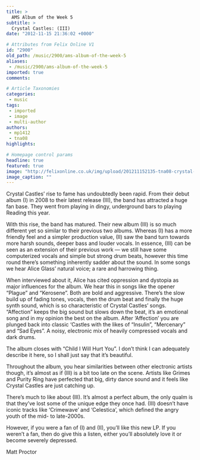 ```yaml
---
title: >
  AMS Album of the Week 5
subtitle: >
  Crystal Castles: (III)
date: "2012-11-15 21:36:02 +0000"

# Attributes from Felix Online V1
id: "2900"
old_path: /music/2900/ams-album-of-the-week-5
aliases:
 - /music/2900/ams-album-of-the-week-5
imported: true
comments:

# Article Taxonomies
categories:
 - music
tags:
 - imported
 - image
 - multi-author
authors:
 - mp1412
 - tna08
highlights:

# Homepage control params
headline: true
featured: true
image: "http://felixonline.co.uk/img/upload/201211152135-tna08-crystal-castles-iii.jpg"
image_caption: ""
---
```


Crystal Castles’ rise to fame has undoubtedly been rapid. From their debut album (I) in 2008 to their latest release (III), the band has attracted a huge fan base. They went from playing in dingy, underground bars to playing Reading this year.

With this rise, the band has matured. Their new album (III) is so much different yet so similar to their previous two albums. Whereas (I) has a more friendly feel and a simpler production value, (II) saw the band turn towards more harsh sounds, deeper bass and louder vocals. In essence, (III) can be seen as an extension of their previous work — we still have some computerized vocals and simple but strong drum beats, however this time round there’s something inherently sadder about the sound. In some songs we hear Alice Glass’ natural voice; a rare and harrowing thing.

When interviewed about it, Alice has cited oppression and dystopia as major influences for the album. We hear this in songs like the opener “Plague” and “Kerosene”. Both are bold and aggressive. There’s the slow build up of fading tones, vocals, then the drum beat and finally the huge synth sound, which is so characteristic of Crystal Castles’ songs. “Affection” keeps the big sound but slows down the beat, it’s an emotional song and in my opinion the best on the album. After ‘Affection’ you are plunged back into classic ‘Castles with the likes of “Insulin”, “Mercenary” and “Sad Eyes”. A noisy, electronic mix of heavily compressed vocals and dark drums.

The album closes with “Child I Will Hurt You”. I don’t think I can adequately describe it here, so I shall just say that it’s beautiful.

Throughout the album, you hear similarities between other electronic artists though, it’s almost as if (III) is a bit too late on the scene. Artists like Grimes and Purity Ring have perfected that big, dirty dance sound and it feels like Crystal Castles are just catching up.

There’s much to like about (III). It’s almost a perfect album, the only qualm is that they’ve lost some of the unique edge they once had. (III) doesn’t have iconic tracks like ‘Crimewave’ and ‘Celestica’, which defined the angry youth of the mid- to late-2000s.

However, if you were a fan of (I) and (II), you’ll like this new LP. If you weren’t a fan, then do give this a listen, either you’ll absolutely love it or become severely depressed.

Matt Proctor
